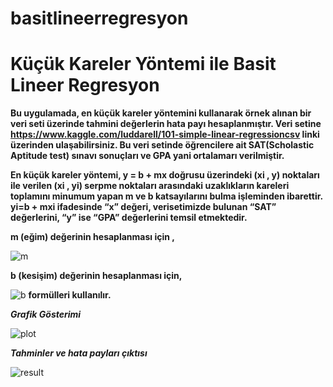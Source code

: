 # basitlineerregresyon

Küçük Kareler Yöntemi ile Basit Lineer Regresyon
=============

**Bu uygulamada, en küçük kareler yöntemini kullanarak örnek alınan bir veri seti üzerinde tahmini değerlerin hata payı hesaplanmıştır. 
Veri setine https://www.kaggle.com/luddarell/101-simple-linear-regressioncsv linki üzerinden ulaşabilirsiniz. 
Bu veri setinde öğrencilere ait SAT(Scholastic Aptitude test) sınavı sonuçları ve GPA yani ortalamarı verilmiştir.**

**En küçük kareler yöntemi, y = b + mx doğrusu üzerindeki (xi , y) noktaları ile verilen (xi , yi) serpme noktaları arasındaki uzaklıkların kareleri toplamını minumum  yapan m ve b katsayılarını bulma işleminden ibarettir.
yi=b + mxi  ifadesinde  “x” değeri, verisetimizde bulunan “SAT” değerlerini, “y” ise “GPA” değerlerini temsil etmektedir.**

**m (eğim) değerinin hesaplanması için ,**

![m](https://user-images.githubusercontent.com/32965019/69494932-3dbdee80-0ed2-11ea-828e-1e59961e3b73.PNG)

**b (kesişim) değerinin hesaplanması için,**

![b](https://user-images.githubusercontent.com/32965019/69494936-4adadd80-0ed2-11ea-96f4-13788ae79541.PNG)
**formülleri kullanılır.**


***Grafik Gösterimi***

![plot](https://user-images.githubusercontent.com/32965019/69494992-dbb1b900-0ed2-11ea-85e4-38c361a96579.PNG)

***Tahminler ve hata payları çıktısı***

![result](https://user-images.githubusercontent.com/32965019/69495164-f7b65a00-0ed4-11ea-8d15-f5484e29c0b4.PNG)
